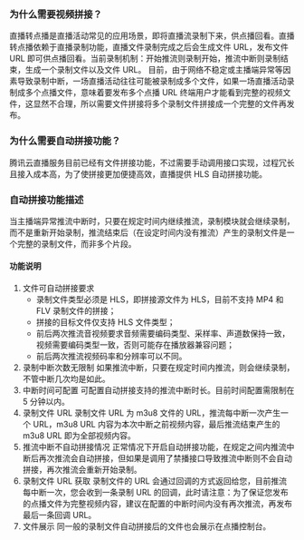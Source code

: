 
### 为什么需要视频拼接？
直播转点播是直播活动常见的应用场景，即将直播流录制下来，供点播回看。直播转点播依赖于直播录制功能，直播文件录制完成之后会生成文件 URL，发布文件 URL 即可供点播回看。当前录制机制：开始推流则录制开始，推流中断则录制结束，生成一个录制文件以及文件 URL。
目前，由于网络不稳定或主播端异常等因素导致录制中断，一场直播活动往往可能被录制成多个文件，如果一场直播活动录制成多个点播文件，意味着要发布多个点播 URL 终端用户才能看到完整的视频文件，这显然不合理，所以需要文件拼接将多个录制文件拼接成一个完整的文件再发布。

### 为什么需要自动拼接功能？
腾讯云直播服务目前已经有文件拼接功能，不过需要手动调用接口实现，过程冗长且接入成本高，为了使拼接更加便捷高效，直播提供 HLS 自动拼接功能。

### 自动拼接功能描述
当主播端异常推流中断时，只要在规定时间内继续推流，录制模块就会继续录制，而不是重新开始录制，推流结束后（在设定时间内没有推流）产生的录制文件是一个完整的录制文件，而非多个片段。


#### 功能说明
1. 文件可自动拼接要求
	- 录制文件类型必须是 HLS，即拼接源文件为 HLS，目前不支持 MP4 和 FLV 录制文件的拼接；
	- 拼接的目标文件仅支持 HLS 文件类型；
	- 前后两次推流音视频要求音频需要编码类型、采样率、声道数保持一致，视频需要编码类型一致，否则可能存在播放器兼容问题；
	- 前后两次推流视频码率和分辨率可以不同。
2. 录制中断次数无限制
如果推流中断，只要在规定时间内推流，则会继续录制，不管中断几次均是如此。 
3. 中断时间可配置
可配置自动拼接支持的推流中断时长。目前时间配置需限制在 5 分钟以内。   
4. 录制文件 URL
录制文件 URL 为 m3u8 文件的 URL，推流每中断一次产生一个 URL，m3u8 URL 内容为本次中断之前视频内容，最后推流结束产生的 m3u8 URL 即为全部视频内容。 
5. 推流中断不自动拼接情况
正常情况下开启自动拼接功能，在规定之间内推流中断后再次推流会自动拼接，但如果是调用了禁播接口导致推流中断则不会自动拼接，再次推流会重新开始录制。
6. 录制文件 URL 获取
录制文件的 URL 会通过回调的方式返回给您，目前推流每中断一次，您会收到一条录制 URL 的回调，此时请注意：为了保证您发布的点播文件为完整视频内容，建议在配置的中断时间内没有再次推流，再发布最后一条回调 URL。
7. 文件展示
同一般的录制文件自动拼接后的文件也会展示在点播控制台。

